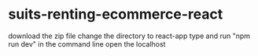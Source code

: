 # suits-renting-ecommerce-react

download the zip file
change the directory to react-app
type and run "npm run dev" in the command line
open the localhost
